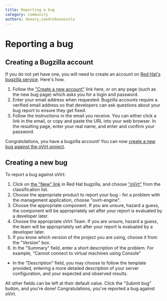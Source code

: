 ```yaml
---
title: Reporting a bug
category: community
authors: dneary,sandrobonazzola
---
```


# Reporting a bug

## Creating a Bugzilla account

If you do not yet have one, you will need to create an account on [Red Hat's bugzilla service](http://bugzilla.redhat.com). Here's how.

1.  Follow the ["Create a new account"](https://bugzilla.redhat.com/createaccount.cgi) link here, or on any page (such as the new bug page) which asks you for a login and password.
2.  Enter your email address when requested. Bugzilla accounts require a verified email address so that developers can ask questions about your bug report to ensure they get fixed.
3.  Follow the instructions in the email you receive. You can either click a link in the email, or copy and paste the URL into your web browser. In the resulting page, enter your real name, and enter and confirm your password.

Congratulations, you have a bugzilla account! You can now [create a new bug against the oVirt project](https://bugzilla.redhat.com/enter_bug.cgi?classification=ovirt).

## Creating a new bug

To report a bug against oVirt:

1.  Click on [the "New" link](https://bugzilla.redhat.com/enter_bug.cgi) in Red Hat bugzilla, and choose ["oVirt"](https://bugzilla.redhat.com/enter_bug.cgi?classification=oVirt) from the classification list.
2.  Choose the appropriate product to report your bug - for a problem with the management application, choose "ovirt-engine".
3.  Choose the appropriate component. If you are unsure, hazard a guess, the component will be appropriately set after your report is evaluated by a developer later.
4.  Choose the appropriate oVirt Team. If you are unsure, hazard a guess, the team will be appropriately set after your report is evaluated by a developer later.
5.  If you know which version of the project you are using, choose it from the "Version" box.
6.  In the "Summary" field, enter a short description of the problem. For example, "Cannot connect to virtual machines using Console"

*   In the "Description" field, you may choose to follow the template provided, entering a more detailed description of your server configuration, and your expected and observed results.

All other fields can be left at their default value. Click the "Submit bug" button, and you're done! Congratulations, you've reported a bug against oVirt.

